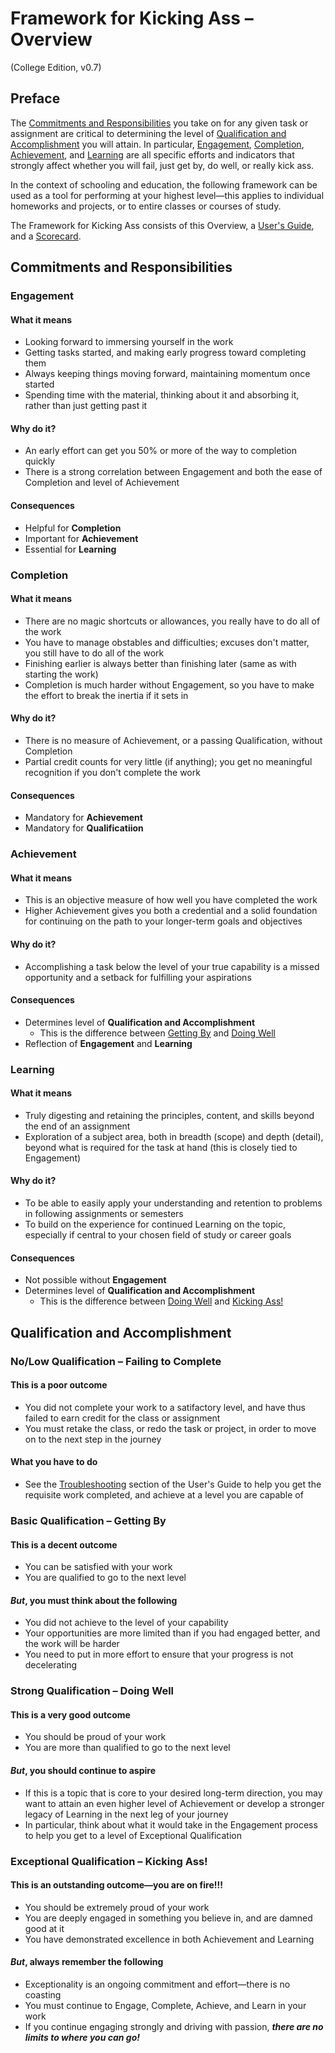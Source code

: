 <script src="https://ajax.googleapis.com/ajax/libs/jquery/3.3.1/jquery.min.js"></script>
<script src="gentoc.js"></script>
<script type=text/javascript>
$(document).ready(function() {
  document.title = "FKA Overview";
  gentoc("Page Contents", "toc_container", "toc_title", "toc_list", "h2", "h3");
});
</script>

<link rel="stylesheet" href="https://fonts.googleapis.com/css?family=Poppins">
<link rel="stylesheet" href="common.css">

# Framework for Kicking Ass &ndash; Overview #

(College Edition, v0.7)

## Preface ##

The [Commitments and Responsibilities][1] you take on for any given task or assignment are critical to
determining the level of [Qualification and Accomplishment][2] you will attain. In particular, [Engagement][3],
[Completion][4], [Achievement][5], and [Learning][6] are all specific efforts and indicators that strongly
affect whether you will fail, just get by, do well, or really kick ass.

In the context of schooling and education, the following framework can be used as a tool for performing at your
highest level—this applies to individual homeworks and projects, or to entire classes or courses of study.

The Framework for Kicking Ass consists of this Overview, a [User's Guide][11], and a [Scorecard][13].

## Commitments and Responsibilities ##

### Engagement ###

#### What it means ####

* Looking forward to immersing yourself in the work
* Getting tasks started, and making early progress toward completing them
* Always keeping things moving forward, maintaining momentum once started
* Spending time with the material, thinking about it and absorbing it, rather than just getting past it

#### Why do it? ####

* An early effort can get you 50% or more of the way to completion quickly
* There is a strong correlation between Engagement and both the ease of Completion and level of Achievement

#### Consequences ####

* Helpful for **Completion**
* Important for **Achievement**
* Essential for **Learning**

### Completion ###

#### What it means ####

* There are no magic shortcuts or allowances, you really have to do all of the work
* You have to manage obstables and difficulties; excuses don't matter, you still have to do all of the work
* Finishing earlier is always better than finishing later (same as with starting the work)
* Completion is much harder without Engagement, so you have to make the effort to break the inertia if it sets in

#### Why do it? ####

* There is no measure of Achievement, or a passing Qualification, without Completion
* Partial credit counts for very little (if anything); you get no meaningful recognition if you don't complete the work

#### Consequences ####

* Mandatory for **Achievement**
* Mandatory for **Qualificatiion**

### Achievement ###

#### What it means ####

* This is an objective measure of how well you have completed the work
* Higher Achievement gives you both a credential and a solid foundation for continuing on the path to your longer-term goals and objectives

#### Why do it? ####

* Accomplishing a task below the level of your true capability is a missed opportunity and a setback for fulfilling your aspirations

#### Consequences ####

* Determines level of **Qualification and Accomplishment**
    * This is the difference between [Getting By][8] and [Doing Well][9]
* Reflection of **Engagement** and **Learning**

### Learning ###

#### What it means ####

* Truly digesting and retaining the principles, content, and skills beyond the end of an assignment
* Exploration of a subject area, both in breadth (scope) and depth (detail), beyond what is required for the task at hand (this is closely tied to Engagement)

#### Why do it? ####

* To be able to easily apply your understanding and retention to problems in following assignments or semesters
* To build on the experience for continued Learning on the topic, especially if central to your chosen field of study or career goals

#### Consequences ####

* Not possible without **Engagement**
* Determines level of **Qualification and Accomplishment**
    * This is the difference between [Doing Well][9] and [Kicking Ass!][10]

## Qualification and Accomplishment ##

### No/Low Qualification &ndash; Failing to Complete ###

#### This is a poor outcome ####

* You did not complete your work to a satifactory level, and have thus failed to earn credit for the class or assignment
* You must retake the class, or redo the task or project, in order to move on to the next step in the journey

#### What you have to do ####

* See the [Troubleshooting][12] section of the User's Guide to help you get the requisite work completed, and achieve at a level you are capable of

### Basic Qualification &ndash; Getting By ###

#### This is a decent outcome ####

* You can be satisfied with your work
* You are qualified to go to the next level

#### *But*, you must think about the following ####

* You did not achieve to the level of your capability
* Your opportunities are more limited than if you had engaged better, and the work will be harder
* You need to put in more effort to ensure that your progress is not decelerating

### Strong Qualification &ndash; Doing Well ###

#### This is a very good outcome ####

* You should be proud of your work
* You are more than qualified to go to the next level

#### *But*, you should continue to aspire ####

* If this is a topic that is core to your desired long-term direction, you may want to attain an even higher level of Achievement or develop a stronger legacy of Learning in the next leg of your journey
* In particular, think about what it would take in the Engagement process to help you get to a level of Exceptional Qualification

### Exceptional Qualification &ndash; Kicking Ass! ###

#### This is an outstanding outcome—you are on fire!!! ####

* You should be extremely proud of your work
* You are deeply engaged in something you believe in, and are damned good at it
* You have demonstrated excellence in both Achievement and Learning

#### *But*, always remember the following ####

* Exceptionality is an ongoing commitment and effort—there is no coasting
* You must continue to Engage, Complete, Achieve, and Learn in your work
* If you continue engaging strongly and driving with passion, ***there are no limits to where you can go!***

[1]:  #commitments-and-responsibilities
[2]:  #qualification-and-accomplishment
[3]:  #engagement
[4]:  #completion
[5]:  #achievement
[6]:  #learning
[7]:  #nolow-qualification-failing-to-complete
[8]:  #basic-qualification-getting-by
[9]:  #strong-qualification-doing-well
[10]: #exceptional-qualification-kicking-ass
[11]: users-guide-pub.html
[12]: users-guide-pub.html#troubleshooting
[13]: scorecard-pub.html
